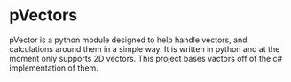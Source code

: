 # pVectors

pVector is a python module designed to help handle vectors, and calculations around them in a simple way. It is written in python and at the moment only supports 2D vectors. This project bases vactors off of the c# implementation of them.
